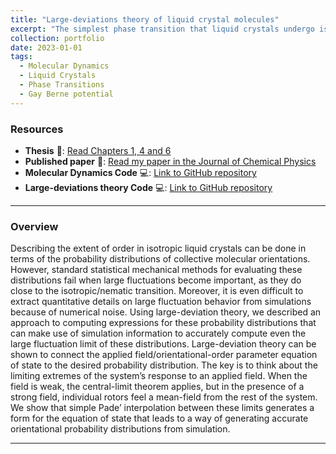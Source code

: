 ```yaml
---
title: "Large-deviations theory of liquid crystal molecules"
excerpt: "The simplest phase transition that liquid crystals undergo is the isotropic -> nematic. Close to the nematic transition, the system forms domains that are very hard to quantify with molecular simulations. <br/><img src='/images/domains.png'>"
collection: portfolio
date: 2023-01-01
tags:
  - Molecular Dynamics
  - Liquid Crystals
  - Phase Transitions
  - Gay Berne potential
---
```


### Resources

- **Thesis** 📄: [Read Chapters 1, 4 and 6](https://www.proquest.com/docview/3060673874?fromopenview=true&pq-origsite=gscholar&sourcetype=Dissertations%20&%20Theses)
- **Published paper** 📄: [Read my paper in the Journal of Chemical Physics](https://www.proquest.com/docview/3060673874?fromopenview=true&pq-origsite=gscholar&sourcetype=Dissertations%20&%20Theses)
- **Molecular Dynamics Code** 💻: [Link to GitHub repository](https://github.com/emainas/GayBerne_MolecularDynamics.git)
- **Large-deviations theory Code** 💻: [Link to GitHub repository](https://github.com/emainas/largedeviations-liquidcrystals.git)

---

### Overview

Describing the extent of order in isotropic liquid crystals can be done in terms of the probability distributions of collective molecular orientations. However, standard statistical mechanical methods for evaluating these distributions fail when large fluctuations become important, as they do close to the isotropic/nematic transition. Moreover, it is even difficult to extract quantitative details on large fluctuation behavior from simulations because of numerical noise. Using large-deviation theory, we described an approach to computing expressions for these probability distributions that can make use of simulation information to accurately compute even the large fluctuation limit of these distributions. Large-deviation theory can be shown to connect the applied field/orientational-order parameter equation of state to the desired probability distribution. The key is to think about the limiting extremes of the system’s response to an applied field. When the field is weak, the central-limit theorem applies, but in the presence of a strong field, individual rotors feel a mean-field from the rest of the system. We show that simple Pade’ interpolation between these limits generates a form for the equation of state that leads to a way of generating accurate orientational probability distributions from simulation.

---